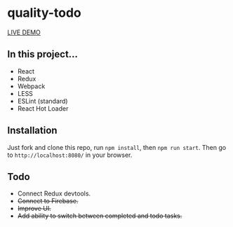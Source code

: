 # quality-todo

[LIVE DEMO](https://qualitydixon.github.io/quality-todo/)
## In this project...

- React
- Redux
- Webpack
- LESS
- ESLint (standard)
- React Hot Loader

## Installation

Just fork and clone this repo, run `npm install`, then `npm run start`. Then go to `http://localhost:8080/` in your browser.

## Todo

- Connect Redux devtools.
- ~~Connect to Firebase.~~
- ~~Improve UI.~~
- ~~Add ability to switch between completed and todo tasks.~~
